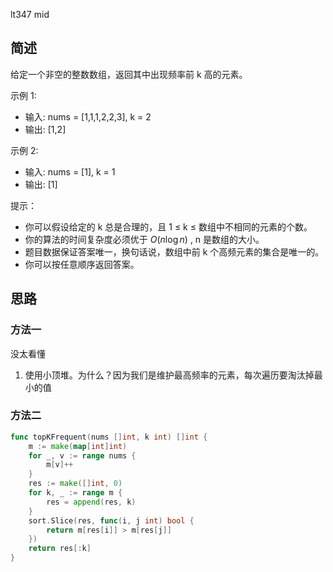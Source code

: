 lt347 mid

## 简述
给定一个非空的整数数组，返回其中出现频率前 k 高的元素。

示例 1:

- 输入: nums = [1,1,1,2,2,3], k = 2
- 输出: [1,2]

示例 2:

- 输入: nums = [1], k = 1
- 输出: [1]

提示：

- 你可以假设给定的 k 总是合理的，且 1 ≤ k ≤ 数组中不相同的元素的个数。
- 你的算法的时间复杂度必须优于 $O(n \log n)$ , n 是数组的大小。
- 题目数据保证答案唯一，换句话说，数组中前 k 个高频元素的集合是唯一的。
- 你可以按任意顺序返回答案。

## 思路

### 方法一
没太看懂

1. 使用小顶堆。为什么？因为我们是维护最高频率的元素，每次遍历要淘汰掉最小的值

### 方法二
```go
func topKFrequent(nums []int, k int) []int {
	m := make(map[int]int)
	for _, v := range nums {
		m[v]++
	}
	res := make([]int, 0)
	for k, _ := range m {
		res = append(res, k)
	}
	sort.Slice(res, func(i, j int) bool {
		return m[res[i]] > m[res[j]]
	})
	return res[:k]
}
```


